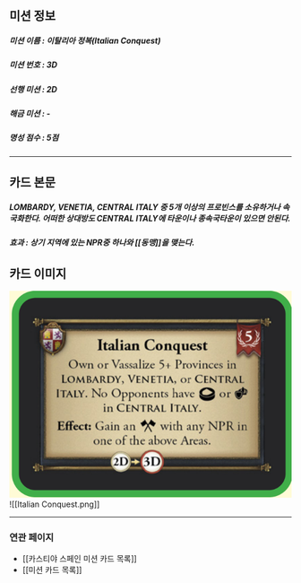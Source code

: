 ## 미션 정보
##### 미션 이름 : 이탈리아 정복(Italian Conquest)
##### 미션 번호 : 3D
##### 선행 미션 : 2D
##### 해금 미션 : -
##### 명성 점수 : 5점
---
## 카드 본문
##### LOMBARDY, VENETIA, CENTRAL ITALY 중 5개 이상의 프로빈스를 소유하거나 속국화한다. 어떠한 상대방도 CENTRAL ITALY에 타운이나 종속국타운이 있으면 안된다.
##### *효과*  : 상기 지역에 있는  NPR중 하나와 [[동맹]]을 맺는다.

## 카드 이미지
<img src="\Assets\Italian Conquest.png"/>
![[Italian Conquest.png]]

--- 

### 연관 페이지
- [[카스티야 스페인 미션 카드 목록]]
- [[미션 카드 목록]]

